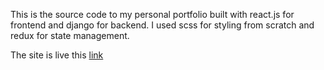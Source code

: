 This is the source code to my personal portfolio built with react.js for frontend and django for backend. I used scss for styling from scratch and redux for state management.

The site is live this <a href="https://brianoluoch.netlify.app">link</a>
